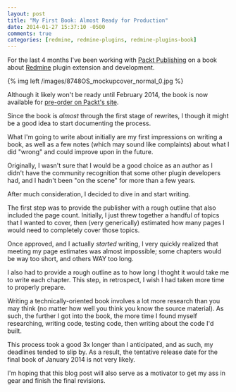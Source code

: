 ```yaml
---
layout: post
title: "My First Book: Almost Ready for Production"
date: 2014-01-27 15:37:10 -0500
comments: true
categories: [redmine, redmine-plugins, redmine-plugins-book]
---
```


For the last 4 months I've been working with [Packt Publishing](http://www.packtpub.com) on a book about [Redmine](http://www.redmine.org) plugin extension and development.

{% img left /images/8748OS_mockupcover_normal_0.jpg %}

Although it likely won't be ready until February 2014, the book is now available for [pre-order on Packt's site](http://www.packtpub.com/redmine-plugin-extension-and-development/book).

Since the book is *almost* through the first stage of rewrites, I though it might be a good idea to start documenting the process.

What I'm going to write about initially are my first impressions on writing a book, as well as a few notes (which may sound like complaints) about what I did "wrong" and could improve upon in the future.

<!-- more -->

Originally, I wasn't sure that I would be a good choice as an author as I didn't have the community recognition that some other plugin developers had, and I hadn't been "on the scene" for more than a few years.

After much consideration, I decided to dive in and start writing.

The first step was to provide the publisher with a rough outline that also included the page count. Initially, I just threw together a handful of topics that I wanted to cover, then (very generically) estimated how many pages I would need to completely cover those topics.

Once approved, and I actually *started* writing, I very quickly realized that meeting my page estimates was almost impossible; some chapters would be way too short, and others WAY too long.

I also had to provide a rough outline as to how long I thoght it would take me to write each chapter. This step, in retrospect, I wish I had taken more time to properly prepare.

Writing a technically-oriented book involves a lot more research than you may think (no matter how well you think you know the source material). As such, the further I got into the book, the more time I found myself researching, writing code, testing code, then writing about the code I'd built.

This process took a good 3x longer than I anticipated, and as such, my deadlines tended to slip by. As a result, the tentative release date for the final book of January 2014 is not very likely.

I'm hoping that this blog post will also serve as a motivator to get my ass in gear and finish the final revisions.